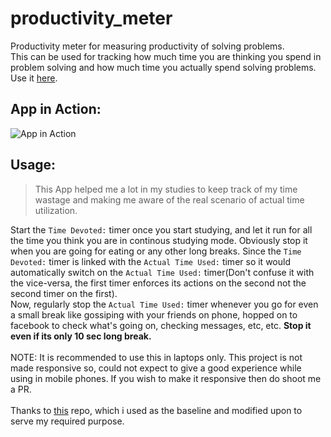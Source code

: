 # productivity_meter
Productivity meter for measuring productivity of solving problems.<br>
This can be used for tracking how much time you are thinking you spend in problem solving and how much time you actually spend solving problems.<br>
Use it [here](https://raghwendra-dey.github.io/productivity_meter/).<br>
## App in Action:
![App in Action](https://user-images.githubusercontent.com/45457947/89179149-c6864180-d5ac-11ea-9efa-7b2a516a3a07.png)
## Usage:
> This App helped me a lot in my studies to keep track of my time wastage and making me aware of the real scenario of actual time utilization.<br>

Start the `Time Devoted:` timer once you start studying, and let it run for all the time you think you are in continous studying mode. Obviously stop it when you are going for eating or any other long breaks. Since the `Time Devoted:` timer is linked with the `Actual Time Used:` timer so it would automatically switch on the `Actual Time Used:` timer(Don't confuse it with the vice-versa, the first timer enforces its actions on the second not the second timer on the first).<br>
Now, regularly stop the `Actual Time Used:` timer whenever you go for even a small break like gossiping with your friends on phone, hopped on to facebook to check what's going on, checking messages, etc, etc. **Stop it even if its only 10 sec long break.**<br>
<br>
NOTE: It is recommended to use this in laptops only. This project is not made responsive so, could not expect to give a good experience while using in mobile phones. If you wish to make it responsive then do shoot me a PR.<br><br>
Thanks to [this](https://github.com/nelsonic/stopwatch) repo, which i used as the baseline and modified upon to serve my required purpose.
